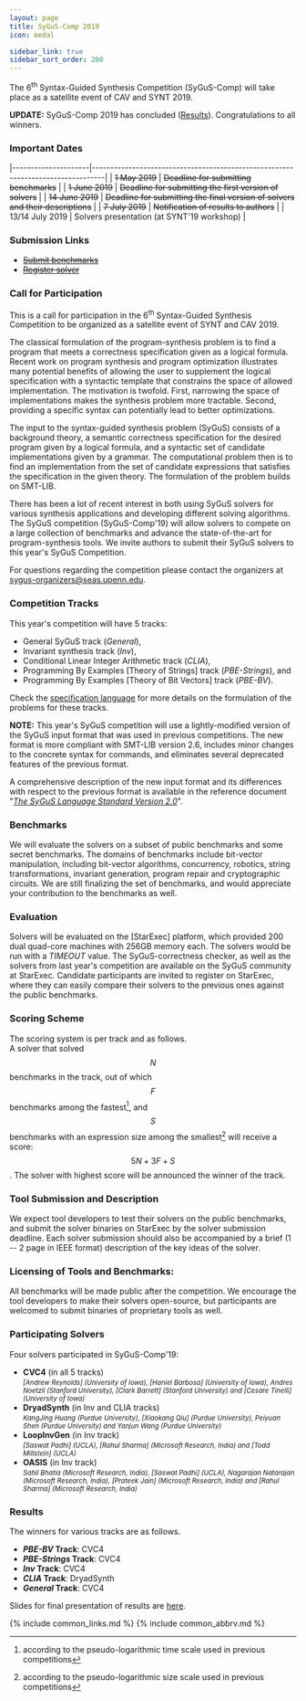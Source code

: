 ```yaml
---
layout: page
title: SyGuS-Comp 2019
icon: medal

sidebar_link: true
sidebar_sort_order: 200
---
```


The 6<sup>th</sup> Syntax-Guided Synthesis Competition (SyGuS-Comp)
will take place as a satellite event of CAV and SYNT 2019.

**UPDATE:**
SyGuS-Comp 2019 has concluded ([Results](#results)).
Congratulations to all winners.


### Important Dates

<div class="dates" markdown="1">

|---------------------|---------------------------------------------------------------------------------|
| ~~1 May 2019~~      | ~~Deadline for submitting benchmarks~~                                          |
| ~~1 June 2019~~     | ~~Deadline for submitting the first version of solvers~~                        |
| ~~14 June 2019~~    | ~~Deadline for submitting the final version of solvers and their descriptions~~ |
| ~~7 July 2019~~     | ~~Notification of results to authors~~                                          |
| 13/14 July 2019     | Solvers presentation (at SYNT'19 workshop)                                      |

</div>


### Submission Links

- ~~[Submit benchmarks](/submit/benchmarks)~~
- ~~[Register solver](/submit/solver)~~


### Call for Participation

This is a call for participation in the 6<sup>th</sup> Syntax-Guided Synthesis Competition
to be organized as a satellite event of SYNT and CAV 2019.

The classical formulation of the program-synthesis problem is to find a program
that meets a correctness specification given as a logical formula.
Recent work on program synthesis and program optimization illustrates many
potential benefits of allowing the user to supplement the logical specification
with a syntactic template that constrains the space of allowed implementation.
The motivation is twofold.
First, narrowing the space of implementations makes the synthesis problem more tractable.
Second, providing a specific syntax can potentially lead to better optimizations.

The input to the syntax-guided synthesis problem (SyGuS) consists of a background theory,
a semantic correctness specification for the desired program given by a logical formula,
and a syntactic set of candidate implementations given by a grammar.
The computational problem then is to find an implementation from the set of candidate expressions
that satisfies the specification in the given theory.
The formulation of the problem builds on SMT-LIB.

There has been a lot of recent interest in both using SyGuS solvers for various synthesis applications
and developing different solving algorithms.
The SyGuS competition (SyGuS-Comp'19) will allow solvers to compete on a large collection of benchmarks
and advance the state-of-the-art for program-synthesis tools.
We invite authors to submit their SyGuS solvers to this year's SyGuS Competition.

For questions regarding the competition please contact the organizers at <sygus-organizers@seas.upenn.edu>.


### Competition Tracks

This year's competition will have 5 tracks:
<br>
- General SyGuS track (_General_),
- Invariant synthesis track (_Inv_),
- Conditional Linear Integer Arithmetic track (_CLIA_),
- Programming By Examples [Theory of Strings] track (_PBE-Strings_), and
- Programming By Examples [Theory of Bit Vectors] track (_PBE-BV_).

Check the [specification language](/language) for more details
on the formulation of the problems for these tracks.

**NOTE:**
This year's SyGuS competition will use a lightly-modified version of the SyGuS input format
that was used in previous competitions.
The new format is more compliant with SMT-LIB version 2.6,
includes minor changes to the concrete syntax for commands,
and eliminates several deprecated features of the previous format.

A comprehensive description of the new input format
and its differences with respect to the previous format
is available in the reference document "[_The SyGuS Language Standard Version 2.0_](/assets/pdf/SyGuS-IF_2.0.pdf)".


### Benchmarks

We will evaluate the solvers on a subset of public benchmarks and some secret benchmarks.
The domains of benchmarks include bit-vector manipulation, including bit-vector algorithms,
concurrency, robotics, string transformations, invariant generation,
program repair and cryptographic circuits.
We are still finalizing the set of benchmarks,
and would appreciate your contribution to the benchmarks as well.


### Evaluation

Solvers will be evaluated on the [StarExec] platform,
which provided 200 dual quad-core machines with 256GB memory each.
The solvers would be run with a _TIMEOUT_ value.
The SyGuS-correctness checker, as well as the solvers from last year's competition
are available on the SyGuS community at StarExec.
Candidate participants are invited to register on StarExec,
where they can easily compare their solvers to the previous ones against the public benchmarks.


### Scoring Scheme

The scoring system is per track and as follows.
<br>
A solver that solved $$ N $$ benchmarks in the track, out of which $$ F $$ benchmarks among the fastest[^1], and
$$ S $$ benchmarks with an expression size among the smallest[^2] will receive a score: $$ 5 N + 3 F + S $$.
The solver with highest score will be announced the winner of the track.


### Tool Submission and Description

We expect tool developers to test their solvers on the public benchmarks,
and submit the solver binaries on StarExec by the solver submission deadline.
Each solver submission should also be accompanied by a brief (1 -- 2 page in IEEE format)
description of the key ideas of the solver.


### Licensing of Tools and Benchmarks:

All benchmarks will be made public after the competition.
We encourage the tool developers to make their solvers open-source,
but participants are welcomed to submit binaries of proprietary tools as well.


### Participating Solvers

Four solvers participated in SyGuS-Comp'19:
- **CVC4** (in all 5 tracks) <br>
  <small><em>
    [Andrew Reynolds] (University of Iowa), [Haniel Barbosa] (University of Iowa),
    Andres Noetzli (Stanford University), [Clark Barrett] (Stanford University)
    and [Cesare Tinelli] (University of Iowa)
  </em></small>
- **DryadSynth** (in Inv and CLIA tracks) <br>
  <small><em>
    KangJing Huang (Purdue University), [Xiaokang Qiu] (Purdue University),
    Peiyuan Shen (Purdue University) and Yanjun Wang (Purdue University)
  </em></small>
- **LoopInvGen** (in Inv track) <br>
  <small><em>
    [Saswat Padhi] (UCLA), [Rahul Sharma] (Microsoft Research, India)
    and [Todd Millstein] (UCLA)
  </em></small>
- **OASIS** (in Inv track) <br>
  <small><em>
    Sahil Bhatia (Microsoft Research, India), [Saswat Padhi] (UCLA), Nagarajan Natarajan (Microsoft Research, India),
    [Prateek Jain] (Microsoft Research, India) and [Rahul Sharma] (Microsoft Research, India)
  </em></small>


### Results

The winners for various tracks are as follows.

- **_PBE-BV_ Track**: CVC4
- **_PBE-Strings_ Track**: CVC4
- **_Inv_ Track**: CVC4
- **_CLIA_ Track**: DryadSynth
- **_General_ Track**: CVC4

Slides for final presentation of results are [here](results-slides.pdf).

[^1]: according to the pseudo-logarithmic time scale used in previous competitions
[^2]: according to the pseudo-logarithmic size scale used in previous competitions

{% include common_links.md %}
{% include common_abbrv.md %}